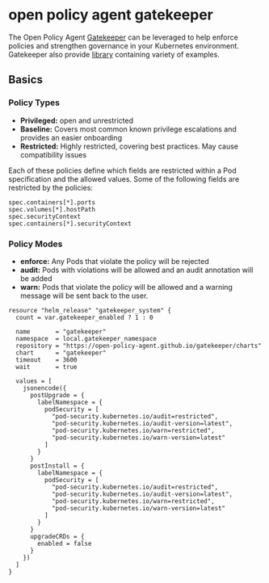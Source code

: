 # open policy agent gatekeeper 

The Open Policy Agent [Gatekeeper](https://open-policy-agent.github.io/gatekeeper/website/docs/) can be leveraged to help enforce policies and strengthen governance in your Kubernetes environment. Gatekeeper also provide [library](https://open-policy-agent.github.io/gatekeeper-library/website/allowedrepos) containing variety of examples.


## Basics

### Policy Types
* <b>Privileged:</b>  open and unrestricted
* <b>Baseline:</b> Covers most common known privilege escalations and provides an easier onboarding
* <b>Restricted:</b> Highly restricted, covering best practices. May cause compatibility issues

Each of these policies define which fields are restricted within a Pod specification and the allowed values. Some of the following fields are restricted by the policies:

```
spec.containers[*].ports
spec.volumes[*].hostPath
spec.securityContext
spec.containers[*].securityContext
```

### Policy Modes
* <b>enforce:</b> Any Pods that violate the policy will be rejected
* <b>audit:</b> Pods with violations will be allowed and an audit annotation will be added
* <b>warn:</b> Pods that violate the policy will be allowed and a warning message will be sent back to the user.

```
resource "helm_release" "gatekeeper_system" {
  count = var.gatekeeper_enabled ? 1 : 0

  name       = "gatekeeper"
  namespace  = local.gatekeeper_namespace
  repository = "https://open-policy-agent.github.io/gatekeeper/charts"
  chart      = "gatekeeper"
  timeout    = 3600
  wait       = true

  values = [
    jsonencode({
      postUpgrade = {
        labelNamespace = {
          podSecurity = [
            "pod-security.kubernetes.io/audit=restricted",
            "pod-security.kubernetes.io/audit-version=latest",
            "pod-security.kubernetes.io/warn=restricted",
            "pod-security.kubernetes.io/warn-version=latest"
          ]
        }
      }
      postInstall = {
        labelNamespace = {
          podSecurity = [
            "pod-security.kubernetes.io/audit=restricted",
            "pod-security.kubernetes.io/audit-version=latest",
            "pod-security.kubernetes.io/warn=restricted",
            "pod-security.kubernetes.io/warn-version=latest"
          ]
        }
      }
      upgradeCRDs = {
        enabled = false
      }
    })
  ]
}

```

